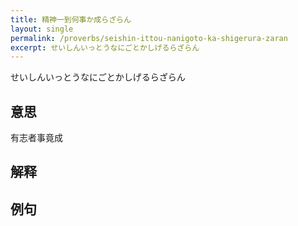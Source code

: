 ```yaml
---
title: 精神一到何事か成らざらん
layout: single
permalink: /proverbs/seishin-ittou-nanigoto-ka-shigerura-zaran
excerpt: せいしんいっとうなにごとかしげるらざらん
---
```


せいしんいっとうなにごとかしげるらざらん

## 意思

有志者事竟成

## 解释

## 例句

